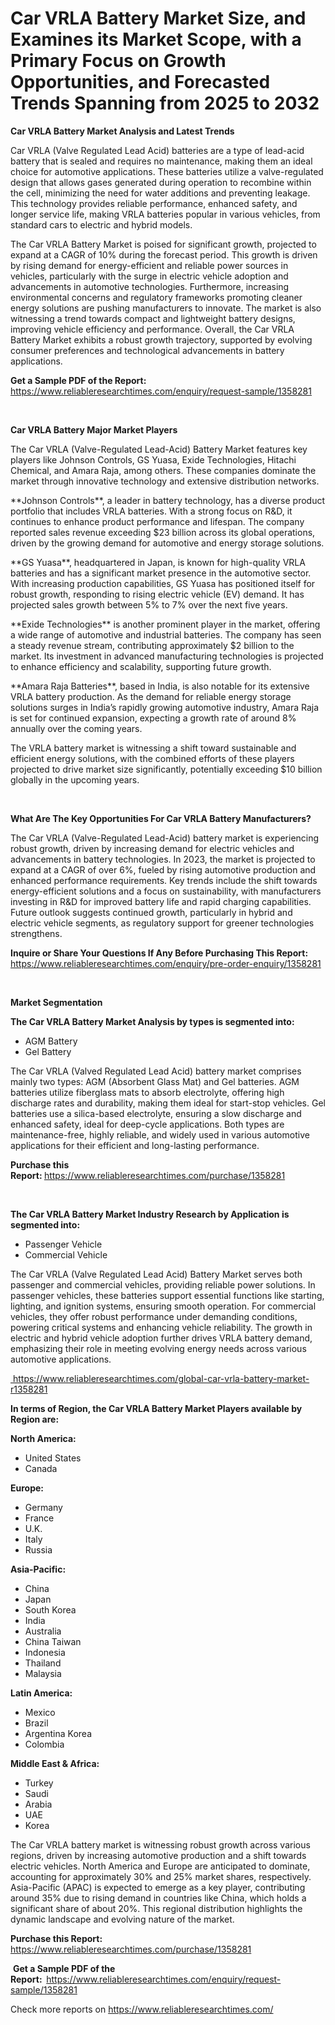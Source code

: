 <p><h1>Car VRLA Battery Market Size, and Examines its Market Scope, with a Primary Focus on Growth Opportunities, and Forecasted Trends Spanning from 2025 to 2032</h1></p><p><strong>Car VRLA Battery Market Analysis and Latest Trends</strong></p>
<p><p>Car VRLA (Valve Regulated Lead Acid) batteries are a type of lead-acid battery that is sealed and requires no maintenance, making them an ideal choice for automotive applications. These batteries utilize a valve-regulated design that allows gases generated during operation to recombine within the cell, minimizing the need for water additions and preventing leakage. This technology provides reliable performance, enhanced safety, and longer service life, making VRLA batteries popular in various vehicles, from standard cars to electric and hybrid models.</p><p>The Car VRLA Battery Market is poised for significant growth, projected to expand at a CAGR of 10% during the forecast period. This growth is driven by rising demand for energy-efficient and reliable power sources in vehicles, particularly with the surge in electric vehicle adoption and advancements in automotive technologies. Furthermore, increasing environmental concerns and regulatory frameworks promoting cleaner energy solutions are pushing manufacturers to innovate. The market is also witnessing a trend towards compact and lightweight battery designs, improving vehicle efficiency and performance. Overall, the Car VRLA Battery Market exhibits a robust growth trajectory, supported by evolving consumer preferences and technological advancements in battery applications.</p></p>
<p><strong>Get a Sample PDF of the Report:&nbsp;</strong> <a href="https://www.reliableresearchtimes.com/enquiry/request-sample/1358281?utm_campaign=3581&utm_medium=2&utm_source=Github&utm_content=ia&utm_term=30032025&utm_id=car-vrla-battery">https://www.reliableresearchtimes.com/enquiry/request-sample/1358281</a></p>
<p>&nbsp;</p>
<p><strong>Car VRLA Battery Major Market Players</strong></p>
<p><p>The Car VRLA (Valve-Regulated Lead-Acid) Battery Market features key players like Johnson Controls, GS Yuasa, Exide Technologies, Hitachi Chemical, and Amara Raja, among others. These companies dominate the market through innovative technology and extensive distribution networks.</p><p>**Johnson Controls**, a leader in battery technology, has a diverse product portfolio that includes VRLA batteries. With a strong focus on R&D, it continues to enhance product performance and lifespan. The company reported sales revenue exceeding $23 billion across its global operations, driven by the growing demand for automotive and energy storage solutions.</p><p>**GS Yuasa**, headquartered in Japan, is known for high-quality VRLA batteries and has a significant market presence in the automotive sector. With increasing production capabilities, GS Yuasa has positioned itself for robust growth, responding to rising electric vehicle (EV) demand. It has projected sales growth between 5% to 7% over the next five years.</p><p>**Exide Technologies** is another prominent player in the market, offering a wide range of automotive and industrial batteries. The company has seen a steady revenue stream, contributing approximately $2 billion to the market. Its investment in advanced manufacturing technologies is projected to enhance efficiency and scalability, supporting future growth.</p><p>**Amara Raja Batteries**, based in India, is also notable for its extensive VRLA battery production. As the demand for reliable energy storage solutions surges in India’s rapidly growing automotive industry, Amara Raja is set for continued expansion, expecting a growth rate of around 8% annually over the coming years.</p><p>The VRLA battery market is witnessing a shift toward sustainable and efficient energy solutions, with the combined efforts of these players projected to drive market size significantly, potentially exceeding $10 billion globally in the upcoming years.</p></p>
<p>&nbsp;</p>
<p><strong>What Are The Key Opportunities For Car VRLA Battery Manufacturers?</strong></p>
<p><p>The Car VRLA (Valve-Regulated Lead-Acid) battery market is experiencing robust growth, driven by increasing demand for electric vehicles and advancements in battery technologies. In 2023, the market is projected to expand at a CAGR of over 6%, fueled by rising automotive production and enhanced performance requirements. Key trends include the shift towards energy-efficient solutions and a focus on sustainability, with manufacturers investing in R&D for improved battery life and rapid charging capabilities. Future outlook suggests continued growth, particularly in hybrid and electric vehicle segments, as regulatory support for greener technologies strengthens.</p></p>
<p><strong>Inquire or Share Your Questions If Any Before Purchasing This Report:</strong> <a href="https://www.reliableresearchtimes.com/enquiry/pre-order-enquiry/1358281?utm_campaign=3581&utm_medium=2&utm_source=Github&utm_content=ia&utm_term=30032025&utm_id=car-vrla-battery">https://www.reliableresearchtimes.com/enquiry/pre-order-enquiry/1358281</a></p>
<p>&nbsp;</p>
<p><strong>Market Segmentation</strong></p>
<p><strong>The Car VRLA Battery Market Analysis by types is segmented into:</strong></p>
<p><ul><li>AGM Battery</li><li>Gel Battery</li></ul></p>
<p><p>The Car VRLA (Valved Regulated Lead Acid) battery market comprises mainly two types: AGM (Absorbent Glass Mat) and Gel batteries. AGM batteries utilize fiberglass mats to absorb electrolyte, offering high discharge rates and durability, making them ideal for start-stop vehicles. Gel batteries use a silica-based electrolyte, ensuring a slow discharge and enhanced safety, ideal for deep-cycle applications. Both types are maintenance-free, highly reliable, and widely used in various automotive applications for their efficient and long-lasting performance.</p></p>
<p><strong>Purchase this Report:&nbsp;</strong><a href="https://www.reliableresearchtimes.com/purchase/1358281?utm_campaign=3581&utm_medium=2&utm_source=Github&utm_content=ia&utm_term=30032025&utm_id=car-vrla-battery">https://www.reliableresearchtimes.com/purchase/1358281</a></p>
<p>&nbsp;</p>
<p><strong>The Car VRLA Battery Market Industry Research by Application is segmented into:</strong></p>
<p><ul><li>Passenger Vehicle</li><li>Commercial Vehicle</li></ul></p>
<p><p>The Car VRLA (Valve Regulated Lead Acid) Battery Market serves both passenger and commercial vehicles, providing reliable power solutions. In passenger vehicles, these batteries support essential functions like starting, lighting, and ignition systems, ensuring smooth operation. For commercial vehicles, they offer robust performance under demanding conditions, powering critical systems and enhancing vehicle reliability. The growth in electric and hybrid vehicle adoption further drives VRLA battery demand, emphasizing their role in meeting evolving energy needs across various automotive applications.</p></p>
<p><a href="https://www.reliableresearchtimes.com/global-car-vrla-battery-market-r1358281?utm_campaign=3581&utm_medium=2&utm_source=Github&utm_content=ia&utm_term=30032025&utm_id=car-vrla-battery">&nbsp;https://www.reliableresearchtimes.com/global-car-vrla-battery-market-r1358281</a></p>
<p><strong>In terms of Region, the Car VRLA Battery Market Players available by Region are:</strong></p>
<p>
    <p> <strong> North America: </strong>
        <ul>
            <li>United States</li>
            <li>Canada</li>
        </ul>
        </p> 
    <p> <strong> Europe: </strong>
        <ul>
            <li>Germany</li>
            <li>France</li>
            <li>U.K.</li>
            <li>Italy</li>
            <li>Russia</li>
        </ul>
        </p> 
    <p> <strong> Asia-Pacific: </strong>
        <ul>
            <li>China</li>
            <li>Japan</li>
            <li>South Korea</li>
            <li>India</li>
            <li>Australia</li>
            <li>China Taiwan</li>
            <li>Indonesia</li>
            <li>Thailand</li>
            <li>Malaysia</li>
        </ul>
        </p> 
    <p> <strong> Latin America: </strong>
        <ul>
            <li>Mexico</li>
            <li>Brazil</li>
            <li>Argentina Korea</li>
            <li>Colombia</li>
        </ul>
        </p> 
    <p> <strong> Middle East & Africa: </strong>
        <ul>
            <li>Turkey</li>
            <li>Saudi</li>
            <li>Arabia</li>
            <li>UAE</li>
            <li>Korea</li>
        </ul>
    </p>
    </p>
<p><p>The Car VRLA battery market is witnessing robust growth across various regions, driven by increasing automotive production and a shift towards electric vehicles. North America and Europe are anticipated to dominate, accounting for approximately 30% and 25% market shares, respectively. Asia-Pacific (APAC) is expected to emerge as a key player, contributing around 35% due to rising demand in countries like China, which holds a significant share of about 20%. This regional distribution highlights the dynamic landscape and evolving nature of the market.</p></p>
<p><strong>Purchase this Report: </strong><a href="https://www.reliableresearchtimes.com/purchase/1358281?utm_campaign=3581&utm_medium=2&utm_source=Github&utm_content=ia&utm_term=30032025&utm_id=car-vrla-battery">https://www.reliableresearchtimes.com/purchase/1358281</a></p>
<p>&nbsp;<strong>Get a Sample PDF of the Report:&nbsp;&nbsp;</strong><a href="https://www.reliableresearchtimes.com/enquiry/request-sample/1358281?utm_campaign=3581&utm_medium=2&utm_source=Github&utm_content=ia&utm_term=30032025&utm_id=car-vrla-battery">https://www.reliableresearchtimes.com/enquiry/request-sample/1358281</a></p>
<p><strong></strong></p>
<p>Check more reports on <a href="https://www.reliableresearchtimes.com/?utm_campaign=3581&utm_medium=2&utm_source=Github&utm_content=ia&utm_term=30032025&utm_id=car-vrla-battery">https://www.reliableresearchtimes.com/</a></p>